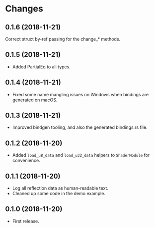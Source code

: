 # Changes

## 0.1.6 (2018-11-21)

Correct struct by-ref passing for the change_* methods.

## 0.1.5 (2018-11-21)

* Added PartialEq to all types.

## 0.1.4 (2018-11-21)

* Fixed some name mangling issues on Windows when bindings are generated on macOS.

## 0.1.3 (2018-11-21)

* Improved bindgen tooling, and also the generated bindings.rs file.

## 0.1.2 (2018-11-20)

* Added `load_u8_data` and `load_u32_data` helpers to `ShaderModule` for convenience.

## 0.1.1 (2018-11-20)

* Log all reflection data as human-readable text.
* Cleaned up some code in the demo example.

## 0.1.0 (2018-11-20)

* First release.